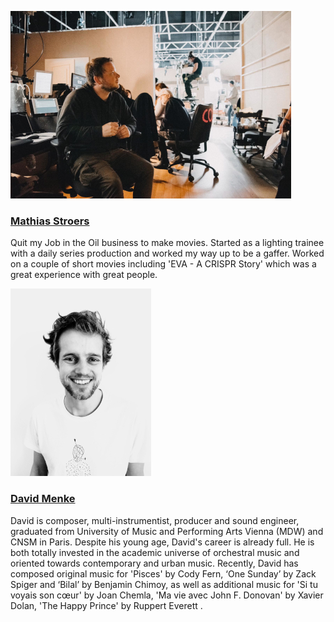 
![](/images/mathias-stroers.jpg)
### [Mathias Stroers](https://www.crew-united.com/de/Mathias-Stroers_441606.html)

Quit my Job in the Oil business to make movies.
Started as a lighting trainee with a daily series production and worked
my way up to be a gaffer.
Worked on a couple of short movies including 'EVA - A CRISPR Story'
which was a great experience with great people.

![](/images/david-menke.jpg)
### [David Menke](http://www.troisieme-auteur.com/davidmenke)

David is composer, multi-instrumentist, producer and sound engineer, graduated from University of Music and Performing Arts Vienna (MDW) and CNSM in Paris. Despite his young age, David's career is already full. He is both totally invested in the academic universe of orchestral music and oriented towards contemporary and urban music.
Recently, David has composed original music for 'Pisces' by Cody Fern, ‘One Sunday’ by Zack Spiger and ‘Bilal’ by Benjamin Chimoy, as well as additional music for 'Si tu voyais son cœur' by Joan Chemla, 'Ma vie avec John F. Donovan' by Xavier Dolan, 'The Happy Prince' by Ruppert Everett .


